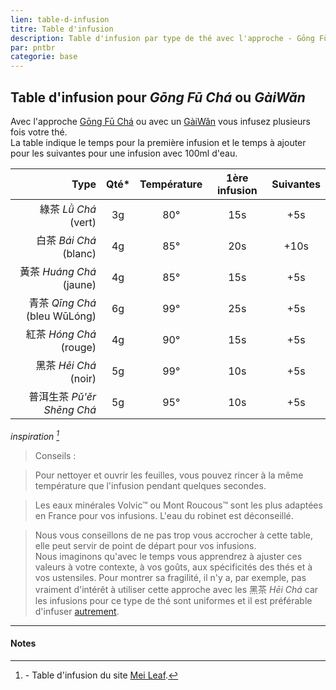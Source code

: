 ```yaml
---
lien: table-d-infusion
titre: Table d'infusion
description: Table d'infusion par type de thé avec l'approche - Gōng Fū Chá
par: pntbr
categorie: base
---
```


## Table d'infusion pour _Gōng Fū Chá_ ou _GàiWǎn_
  
Avec l'approche [Gōng Fū Chá](/documentation/gong-fu-cha-pao-fa) ou avec un [GàiWǎn](/documentation/gai-wan-pao-fa) vous infusez plusieurs fois votre thé.  
La table indique le temps pour la première infusion et le temps à ajouter pour les suivantes pour une infusion avec 100ml d'eau.

|               Type           | Qté*  | Température | 1ère infusion | Suivantes |
| ---------------------------: | :---: | :---------: | :-----------: | :-------: |
| 綠茶 _Lǜ Chá_ (vert)          |  3g   |     80°     |      15s      |    +5s    |
| 白茶 _Bái Chá_ (blanc)        |  4g   |     85°     |      20s      |   +10s    |
| 黃茶 _Huáng Chá_ (jaune)      |  4g   |     85°     |      15s      |    +5s    |
| 青茶 _Qīng Chá_ (bleu WūLóng) |  6g   |     99°     |      25s      |    +5s    |
| 紅茶 _Hóng Chá_ (rouge)       |  4g   |     90°     |      15s      |    +5s    |
| 黑茶 _Hēi Chá_ (noir)         |  5g   |     99°     |      10s      |    +5s    |
| 普洱生茶 _Pǔ'ěr Shēng Chá_     |  5g   |     95°     |      10s      |    +5s    |

_inspiration [^1]_

> Conseils :

> Pour nettoyer et ouvrir les feuilles, vous pouvez rincer à la même température que l'infusion pendant quelques secondes.

> Les eaux minérales Volvic™ ou Mont Roucous™ sont les plus adaptées en France pour vos infusions. L'eau du robinet est déconseillé.

> Nous vous conseillons de ne pas trop vous accrocher à cette table, elle peut servir de point de départ pour vos infusions.  
> Nous imaginons qu'avec le temps vous apprendrez à ajuster ces valeurs à votre contexte, à vos goûts, aux spécificités des thés et à vos ustensiles.
> Pour montrer sa fragilité, il n'y a, par exemple, pas vraiment d'intérêt à utiliser cette approche avec les 黑茶 _Hēi Chá_ car les infusions pour ce type de thé sont uniformes et il est préférable d'infuser [autrement](/assets/media/zhu-pao-fa).

---
#### Notes

[^1]: \- Table d'infusion du site [Mei Leaf](https://meileaf.com/article/basic-brewing-guide/).

